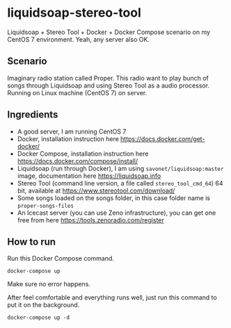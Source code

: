 # liquidsoap-stereo-tool
Liquidsoap + Stereo Tool + Docker + Docker Compose scenario on my CentOS 7 environment. Yeah, any server also OK.

## Scenario
Imaginary radio station called Proper. This radio want to play bunch of songs through Liquidsoap and using Stereo Tool as a audio processor. Running on Linux machine (CentOS 7) on server.

## Ingredients
- A good server, I am running CentOS 7
- Docker, installation instruction here https://docs.docker.com/get-docker/
- Docker Compose, installation instruction here https://docs.docker.com/compose/install/
- Liquidsoap (run through Docker), I am using `savonet/liquidsoap:master` image, documentation here https://liquidsoap.info
- Stereo Tool (command line version, a file called `stereo_tool_cmd_64`) 64 bit, available at https://www.stereotool.com/download/
- Some songs loaded on the songs folder, in this case folder name is `proper-songs-files`
- An Icecast server (you can use Zeno infrastructure), you can get one free from here https://tools.zenoradio.com/register

## How to run
Run this Docker Compose command.

```
docker-compose up
```

Make sure no error happens.

After feel comfortable and everything runs well, just run this command to put it on the background.

```
docker-compose up -d
```
